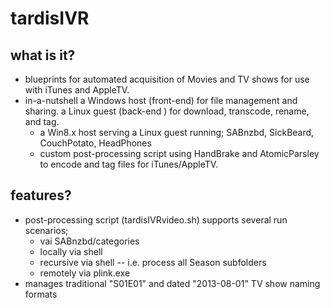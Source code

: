 # tardisIVR

## what is it?
* blueprints for automated acquisition of Movies and TV shows for use with iTunes and AppleTV.
* in-a-nutshell a Windows host (front-end) for file management and sharing.  a Linux guest (back-end ) for download, transcode, rename, and tag.
  * a Win8.x host serving a Linux guest running; SABnzbd, SickBeard, CouchPotato, HeadPhones
  * custom post-processing script using HandBrake and AtomicParsley to encode and tag files for iTunes/AppleTV.

## features?
* post-processing script (tardisIVRvideo.sh) supports several run scenarios;
  * vai SABnzbd/categories
  * locally via shell
  * recursive via shell -- i.e. process all Season subfolders
  * remotely via plink.exe
* manages traditional "S01E01" and dated "2013-08-01" TV show naming formats
